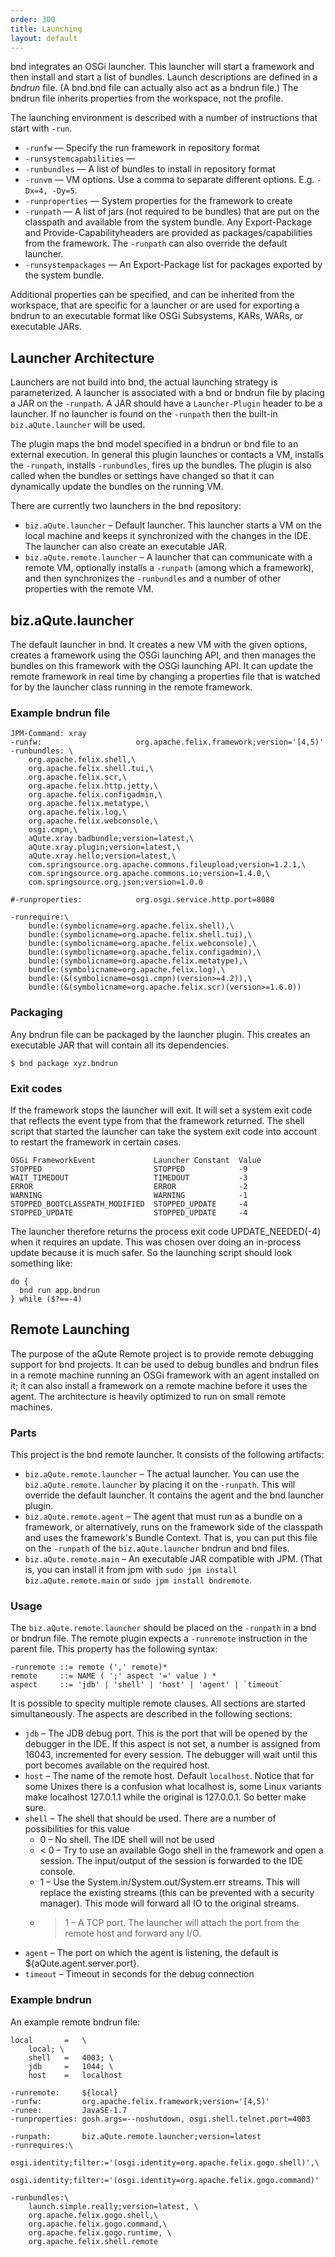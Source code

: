 ```yaml
---
order: 300
title: Launching
layout: default
---
```


bnd integrates an OSGi launcher. This launcher will start a framework and then install and start a list of bundles. Launch descriptions are defined in a _bndrun_ file. (A bnd.bnd file can actually also act as a bndrun file.) The bndrun file inherits properties from the workspace, not the profile.

The launching environment is described with a number of instructions that start with `-run`.

* `-runfw` — Specify the run framework in repository format
* `-runsystemcapabilities` — 
* `-runbundles` — A list of bundles to install in repository format
* `-runvm` — VM options. Use a comma to separate different options. E.g. `-Dx=4, -Dy=5`.
* `-runproperties` — System properties for the framework to create
* `-runpath` — A list of jars (not required to be bundles) that are put on the classpath and available from the system bundle. Any Export-Package and Provide-Capabilityheaders  are provided as packages/capabilities from the framework. The `-runpath` can also override the default launcher.
* `-runsystempackages` — An Export-Package list for packages exported by the system bundle.

Additional properties can be specified, and can be inherited from the workspace, that are specific for a launcher or are used for exporting a bndrun to an executable format like OSGi Subsystems, KARs, WARs, or executable JARs.
 
## Launcher Architecture

Launchers are not build into bnd, the actual launching strategy is parameterized. A launcher is associated with a bnd or bndrun file by placing a JAR on the `-runpath`. A JAR should have a `Launcher-Plugin` header to be a launcher. If no launcher is found on the `-runpath` then the built-in `biz.aQute.launcher` will be used. 

The plugin maps the bnd model specified in a bndrun or bnd file to an external execution. In general this plugin launches or contacts a VM, installs the `-runpath`, installs `-runbundles`, fires up the bundles. The plugin is also called when the bundles or settings have changed so that it can dynamically update the bundles on the running VM.

There are currently two launchers in the bnd repository:

* `biz.aQute.launcher` – Default launcher. This launcher starts a VM on the local machine and keeps it synchronized with the changes in the IDE. The launcher can also create an executable JAR.
* `biz.aQute.remote.launcher` – A launcher that can communicate with a remote VM, optionally installs a `-runpath` (among which a framework), and then synchronizes the `-runbundles` and a number of other properties with the remote VM.

## biz.aQute.launcher

The default launcher in bnd. It creates a new VM with the given options, creates a framework using the OSGi launching API, and then manages the bundles on this framework with the OSGi launching API. It can update the remote framework in real time by changing a properties file that is watched for by the launcher class running in the remote framework. 

### Example bndrun file

	JPM-Command: xray
	-runfw:                     org.apache.felix.framework;version='[4,5)'
	-runbundles: \
		org.apache.felix.shell,\
		org.apache.felix.shell.tui,\
		org.apache.felix.scr,\
		org.apache.felix.http.jetty,\
		org.apache.felix.configadmin,\
		org.apache.felix.metatype,\
		org.apache.felix.log,\
		org.apache.felix.webconsole,\
		osgi.cmpn,\
		aQute.xray.badbundle;version=latest,\
		aQute.xray.plugin;version=latest,\
		aQute.xray.hello;version=latest,\
		com.springsource.org.apache.commons.fileupload;version=1.2.1,\
		com.springsource.org.apache.commons.io;version=1.4.0,\
		com.springsource.org.json;version=1.0.0
	
	#-runproperties:            org.osgi.service.http.port=8080
	
	-runrequire:\
		bundle:(symbolicname=org.apache.felix.shell),\
		bundle:(symbolicname=org.apache.felix.shell.tui),\
		bundle:(symbolicname=org.apache.felix.webconsole),\
		bundle:(symbolicname=org.apache.felix.configadmin),\
		bundle:(symbolicname=org.apache.felix.metatype),\
		bundle:(symbolicname=org.apache.felix.log),\
		bundle:(&(symbolicname=osgi.cmpn)(version>=4.2)),\
		bundle:(&(symbolicname=org.apache.felix.scr)(version>=1.6.0))


### Packaging

Any bndrun file can be packaged by the launcher plugin. This creates an executable JAR that will contain all its dependencies.

    $ bnd package xyz.bndrun

### Exit codes

If the framework stops the launcher will exit. It will set a system exit code that reflects the event type from that the framework returned. The shell script that started the launcher can take the system exit code into account to restart the framework in certain cases.

	OSGi FrameworkEvent             Launcher Constant  Value
	STOPPED                         STOPPED            -9
	WAIT_TIMEDOUT	                TIMEDOUT           -3
	ERROR                           ERROR              -2
	WARNING                         WARNING            -1
	STOPPED_BOOTCLASSPATH_MODIFIED  STOPPED_UPDATE     -4
	STOPPED_UPDATE                  STOPPED_UPDATE     -4

The launcher therefore returns the process exit code UPDATE_NEEDED(-4) when it requires an update. This was chosen over doing an in-process update because it is much safer. So the launching script should look something like:

	do {
	  bnd run app.bndrun
	} while ($?==-4)

## Remote Launching

The purpose of the aQute Remote project is to provide remote debugging support for bnd projects. It can be used to debug bundles and bndrun files in a remote machine running an OSGi framework with an agent installed on it; it can also install a framework on a remote machine before it uses the agent. The architecture is heavily optimized to run on small remote machines.

### Parts

This project is the bnd remote launcher. It consists of the following artifacts:

* `biz.aQute.remote.launcher` – The actual launcher. You can use the `biz.aQute.remote.launcher` by placing it on the `-runpath`. This will override the default launcher. It contains the agent and the bnd launcher plugin.
* `biz.aQute.remote.agent` – The agent that must run as a bundle on a framework, or alternatively, runs on the framework side of the classpath and uses the framework's Bundle Context. That is, you can put this file on the `-runpath` of the `biz.aQute.launcher` bndrun and bnd files.
* `biz.aQute.remote.main` – An executable JAR compatible with JPM. (That is, you can install it from jpm with `sudo jpm install biz.aQute.remote.main` or `sudo jpm install bndremote`.

### Usage

The `biz.aQute.remote.launcher` should be placed on the `-runpath` in a bnd or bndrun file. The remote plugin expects a `-runremote` instruction in the parent file. This property has the following syntax:

	-runremote ::= remote (',' remote)*
	remote     ::= NAME ( ';' aspect '=' value ) *
	aspect	   ::= 'jdb' | 'shell' | 'host' | 'agent' | `timeout`
	
It is possible to specity multiple remote clauses. All sections are started simultaneously. The aspects are described in the following sections:

* `jdb` – The JDB debug port. This is the port that will be opened by the debugger in the IDE. If this aspect is not set, a number is assigned from 16043, incremented for every session. The debugger will wait until this port becomes available on the required host.
* `host` – The name of the remote host. Default `localhost`. Notice that for some Unixes there is a confusion what localhost is, some Linux variants make localhost 127.0.1.1 while the original is 127.0.0.1. So better make sure.
* `shell` – The shell that should be used. There are a number of possibilities for this value
	* 0 – No shell. The IDE shell will not be used
	* < 0 – Try to use an available Gogo shell in the framework and open a session. The input/output of the session is forwarded to the IDE console.
	* 1 – Use the System.in/System.out/System.err streams. This will replace the existing streams (this can be prevented with a security manager). This mode will forward all IO to the original streams.
	* > 1 – A TCP port. The launcher will attach the port from the remote host and forward any I/O.
* `agent` – The port on which the agent is listening, the default is ${aQute.agent.server.port}.
* `timeout` – Timeout in seconds for the debug connection

### Example bndrun

An example remote bndrun file:

	local		=	\
		local; \
		shell   =   4003; \
		jdb     =   1044; \
		host    =   localhost
	
	-runremote:     ${local}	
	-runfw:         org.apache.felix.framework;version='[4,5)'
	-runee:         JavaSE-1.7
	-runproperties: gosh.args=--noshutdown, osgi.shell.telnet.port=4003
	
	-runpath:       biz.aQute.remote.launcher;version=latest
	-runrequires:\
		osgi.identity;filter:='(osgi.identity=org.apache.felix.gogo.shell)',\
		osgi.identity;filter:='(osgi.identity=org.apache.felix.gogo.command)'
	
	-runbundles:\
		launch.simple.really;version=latest, \
		org.apache.felix.gogo.shell,\
		org.apache.felix.gogo.command,\
		org.apache.felix.gogo.runtime, \
		org.apache.felix.shell.remote

